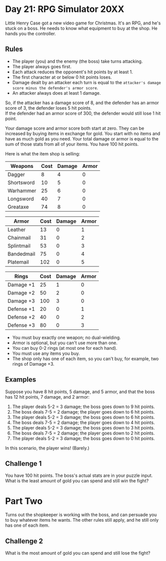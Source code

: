 # Day 21: RPG Simulator 20XX

Little Henry Case got a new video game for Christmas. It's an RPG, and he's stuck on a boss. 
He needs to know what equipment to buy at the shop. He hands you the controller.

## Rules

* The player (you) and the enemy (the boss) take turns attacking. 
* The player always goes first. 
* Each attack reduces the opponent's hit points by at least 1. 
* The first character at or below 0 hit points loses.
* Damage dealt by an attacker each turn is equal to the `attacker's damage score minus the defender's armor score`. 
* An attacker always does at least 1 damage. 

So, if the attacker has a damage score of 8, and the defender has an armor score of 3, the defender loses 5 hit points. <br>
If the defender had an armor score of 300, the defender would still lose 1 hit point.

Your damage score and armor score both start at zero. They can be increased by buying items in exchange for gold. You start with no items and have as much gold as you need. Your total damage or armor is equal to the sum of those stats from all of your items. You have 100 hit points.

Here is what the item shop is selling:

| Weapons   | Cost  | Damage | Armor |
|-----------|-------|--------|-------|
| Dagger    |  8    |   4   |   0   |
| Shortsword |  10  |   5    |  0   |
| Warhammer |  25   |   6   |   0   |
| Longsword |  40   |   7   |   0   |
|Greataxe   |  74   |   8   |   0   |

| Armor     | Cost  | Damage    | Armor |
|-----------|-------|-----------|-------|
| Leather   |  13   |   0   |   1   |
| Chainmail |  31   |   0   |   2   |
| Splintmail| 53    |   0   |   3   |
| Bandedmail|  75   |   0   |   4   |
|Platemail  | 102   |   0   |   5   |

| Rings     | Cost  | Damage    | Armor |
|-----------|-------|-----------|-------|
| Damage +1 |  25   |   1   |  0    |
| Damage +2 |  50   |   2   |    0  |
| Damage +3 |  100  |   3   |   0   |
| Defense +1|  20   |   0   |   1   |
| Defense +2|  40   |   0   |   2   |
| Defense +3|  80   |   0   |   3   |

* You must buy exactly one weapon; no dual-wielding. 
* Armor is optional, but you can't use more than one. 
* You can buy 0-2 rings (at most one for each hand). 
* You must use any items you buy. 
* The shop only has one of each item, so you can't buy, for example, two rings of Damage +3.

## Examples

Suppose you have 8 hit points, 5 damage, and 5 armor, and that the boss has 12 hit points, 7 damage, and 2 armor:

1. The player deals 5-2 = 3 damage; the boss goes down to 9 hit points.
2. The boss deals 7-5 = 2 damage; the player goes down to 6 hit points.
3. The player deals 5-2 = 3 damage; the boss goes down to 6 hit points.
4. The boss deals 7-5 = 2 damage; the player goes down to 4 hit points.
5. The player deals 5-2 = 3 damage; the boss goes down to 3 hit points.
6. The boss deals 7-5 = 2 damage; the player goes down to 2 hit points.
7. The player deals 5-2 = 3 damage; the boss goes down to 0 hit points.

In this scenario, the player wins! (Barely.)

## Challenge 1

You have 100 hit points. The boss's actual stats are in your puzzle input. What is the least amount of gold you can spend and still win the fight?

# Part Two

Turns out the shopkeeper is working with the boss, and can persuade you to buy whatever items he wants. The other rules still apply, and he still only has one of each item.

## Challenge 2

What is the most amount of gold you can spend and still lose the fight?